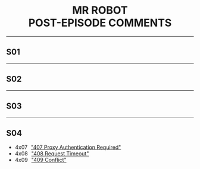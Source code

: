 # MR ROBOT <br/> POST-EPISODE COMMENTS

<style>
  h1 { text-align: center }
  a { margin: 0 .4em; }
</style>

---

## S01

---

## S02

---

## S03

---

## S04

- 4x07 ["407 Proxy Authentication Required"](407/)
- 4x08 ["408 Request Timeout"](408/)
- 4x09 ["409 Conflict"](409/)
